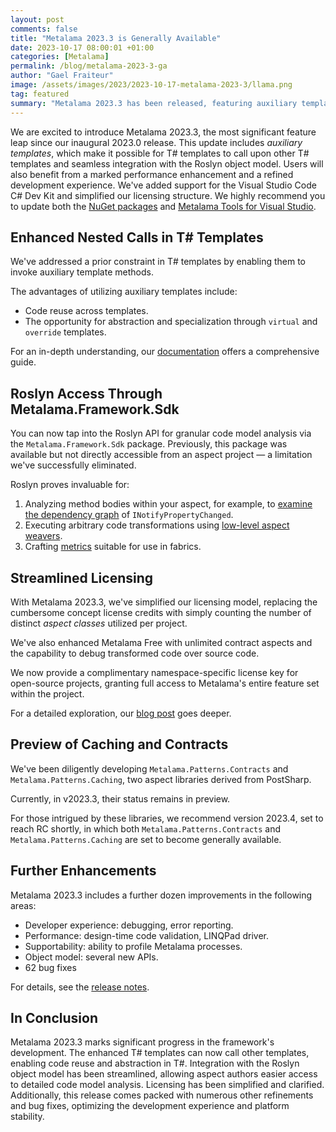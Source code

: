 ```yaml
---
layout: post 
comments: false
title: "Metalama 2023.3 is Generally Available"
date: 2023-10-17 08:00:01 +01:00
categories: [Metalama]
permalink: /blog/metalama-2023-3-ga
author: "Gael Fraiteur"
image: /assets/images/2023/2023-10-17-metalama-2023-3/llama.png
tag: featured
summary: "Metalama 2023.3 has been released, featuring auxiliary templates, integration with the Roslyn object model, performance enhancements, and a simplified licensing structure. The update also includes numerous improvements and bug fixes."
---
```



We are excited to introduce Metalama 2023.3, the most significant feature leap since our inaugural 2023.0 release. This update includes _auxiliary templates_, which make it possible for T# templates to call upon other T# templates and seamless integration with the Roslyn object model. Users will also benefit from a marked performance enhancement and a refined development experience. We've added support for the Visual Studio Code C# Dev Kit and simplified our licensing structure. We highly recommend you to update both the [NuGet packages](https://www.nuget.org/packages?q=metalama) and [Metalama Tools for Visual Studio](https://marketplace.visualstudio.com/items?itemName=PostSharpTechnologies.metalama).

## Enhanced Nested Calls in T# Templates

We've addressed a prior constraint in T# templates by enabling them to invoke auxiliary template methods.

The advantages of utilizing auxiliary templates include:

* Code reuse across templates.
* The opportunity for abstraction and specialization through `virtual` and `override` templates.

For an in-depth understanding, our [documentation](https://doc.postsharp.net/metalama/conceptual/aspects/templates/auxilliary-templates) offers a comprehensive guide.

## Roslyn Access Through Metalama.Framework.Sdk

You can now tap into the Roslyn API for granular code model analysis via the `Metalama.Framework.Sdk` package. Previously, this package was available but not directly accessible from an aspect project — a limitation we've successfully eliminated.

Roslyn proves invaluable for:

1. Analyzing method bodies within your aspect, for example, to [examine the dependency graph](https://github.com/postsharp/Metalama.Samples/tree/release/2023.3/examples/sdk) of `INotifyPropertyChanged`.
2. Executing arbitrary code transformations using [low-level aspect weavers](https://doc.postsharp.net/metalama/conceptual/sdk/aspect-weavers).
3. Crafting [metrics](https://doc.postsharp.net/metalama/conceptual/sdk/custom-metrics) suitable for use in fabrics.

## Streamlined Licensing

With Metalama 2023.3, we've simplified our licensing model, replacing the cumbersome concept license credits with simply counting the number of distinct _aspect classes_ utilized per project. 

We've also enhanced Metalama Free with unlimited contract aspects and the capability to debug transformed code over source code.

We now provide a complimentary namespace-specific license key for open-source projects, granting full access to Metalama's entire feature set within the project.

For a detailed exploration, our [blog post](https://blog.postsharp.net/post/metalama-open-source-licensing) goes deeper.


## Preview of Caching and Contracts

We've been diligently developing `Metalama.Patterns.Contracts` and `Metalama.Patterns.Caching`, two aspect libraries derived from PostSharp.

Currently, in v2023.3, their status remains in preview.

For those intrigued by these libraries, we recommend version 2023.4, set to reach RC shortly, in which both `Metalama.Patterns.Contracts` and `Metalama.Patterns.Caching` are set to become generally available.


## Further Enhancements

Metalama 2023.3 includes a further dozen improvements in the following areas:

* Developer experience: debugging, error reporting.
* Performance: design-time code validation, LINQPad driver.
* Supportability: ability to profile Metalama processes.
* Object model: several new APIs.
* 62 bug fixes

For details, see the [release notes](https://doc.postsharp.net/metalama/conceptual/aspects/release-notes/release-notes-2023_3).


## In Conclusion

Metalama 2023.3 marks significant progress in the framework's development. The enhanced T# templates can now call other templates, enabling code reuse and abstraction in T#. Integration with the Roslyn object model has been streamlined, allowing aspect authors easier access to detailed code model analysis. Licensing has been simplified and clarified. Additionally, this release comes packed with numerous other refinements and bug fixes, optimizing the development experience and platform stability.
  

